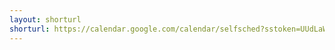 ```yaml
---
layout: shorturl
shorturl: https://calendar.google.com/calendar/selfsched?sstoken=UUdLaWRTMXJQVWtkfGRlZmF1bHR8N2E0YzZkMGY4N2I4ZTdkOGRhZGZkNTk4NTVmMmNjNDk
---
```

